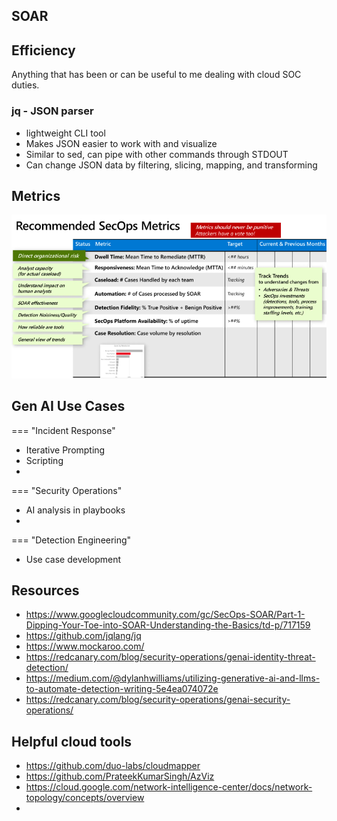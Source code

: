 ## SOAR


## Efficiency 
Anything that has been or can be useful to me dealing with cloud SOC duties.

### jq - JSON parser
* lightweight CLI tool
* Makes JSON easier to work with and visualize
* Similar to sed, can pipe with other commands through STDOUT
* Can change JSON data by filtering, slicing, mapping, and transforming

## Metrics
![img_3.png](img_3.png)


## Gen AI Use Cases 

=== "Incident Response"
* Iterative Prompting
* Scripting
* 
=== "Security Operations"
* AI analysis in playbooks
* 
=== "Detection Engineering"
* Use case development

## Resources
* https://www.googlecloudcommunity.com/gc/SecOps-SOAR/Part-1-Dipping-Your-Toe-into-SOAR-Understanding-the-Basics/td-p/717159
* https://github.com/jqlang/jq
* https://www.mockaroo.com/
* https://redcanary.com/blog/security-operations/genai-identity-threat-detection/
* https://medium.com/@dylanhwilliams/utilizing-generative-ai-and-llms-to-automate-detection-writing-5e4ea074072e
* https://redcanary.com/blog/security-operations/genai-security-operations/


## Helpful cloud tools
* https://github.com/duo-labs/cloudmapper
* https://github.com/PrateekKumarSingh/AzViz
* https://cloud.google.com/network-intelligence-center/docs/network-topology/concepts/overview
* 
